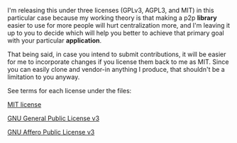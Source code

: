 I'm releasing this under three licenses (GPLv3, AGPL3, and MIT) in this 
particular case because my working theory is that making a p2p **library** 
easier to use for more people will hurt centralization more, and I'm leaving it up 
to you to decide which will help you better to achieve that primary goal with 
your particular **application**.

That being said, in case you intend to submit contributions, it will be easier for
me to incorporate changes if you license them back to me as MIT.
Since you can easily clone and vendor-in anything I produce, that shouldn't be
a limitation to you anyway.

See terms for each license under the files:

[MIT license](./LICENSE)

[GNU General Public License v3](./LICENSE.gplv3)

[GNU Affero Public License v3](./LICENSE.agpl3)

